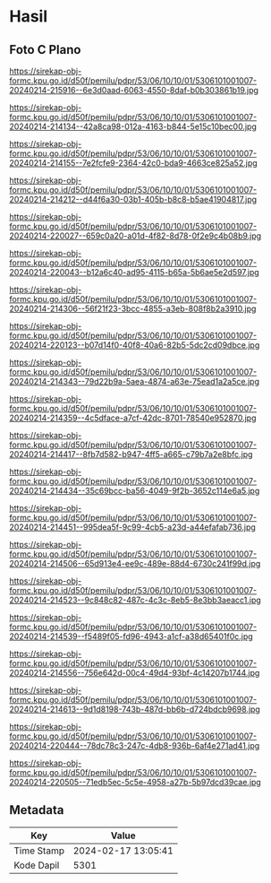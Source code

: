 # Hasil

## Foto C Plano

https://sirekap-obj-formc.kpu.go.id/d50f/pemilu/pdpr/53/06/10/10/01/5306101001007-20240214-215916--6e3d0aad-6063-4550-8daf-b0b303861b19.jpg

https://sirekap-obj-formc.kpu.go.id/d50f/pemilu/pdpr/53/06/10/10/01/5306101001007-20240214-214134--42a8ca98-012a-4163-b844-5e15c10bec00.jpg

https://sirekap-obj-formc.kpu.go.id/d50f/pemilu/pdpr/53/06/10/10/01/5306101001007-20240214-214155--7e2fcfe9-2364-42c0-bda9-4663ce825a52.jpg

https://sirekap-obj-formc.kpu.go.id/d50f/pemilu/pdpr/53/06/10/10/01/5306101001007-20240214-214212--d44f6a30-03b1-405b-b8c8-b5ae41904817.jpg

https://sirekap-obj-formc.kpu.go.id/d50f/pemilu/pdpr/53/06/10/10/01/5306101001007-20240214-220027--659c0a20-a01d-4f82-8d78-0f2e9c4b08b9.jpg

https://sirekap-obj-formc.kpu.go.id/d50f/pemilu/pdpr/53/06/10/10/01/5306101001007-20240214-220043--b12a6c40-ad95-4115-b65a-5b6ae5e2d597.jpg

https://sirekap-obj-formc.kpu.go.id/d50f/pemilu/pdpr/53/06/10/10/01/5306101001007-20240214-214306--56f21f23-3bcc-4855-a3eb-808f8b2a3910.jpg

https://sirekap-obj-formc.kpu.go.id/d50f/pemilu/pdpr/53/06/10/10/01/5306101001007-20240214-220123--b07d14f0-40f8-40a6-82b5-5dc2cd09dbce.jpg

https://sirekap-obj-formc.kpu.go.id/d50f/pemilu/pdpr/53/06/10/10/01/5306101001007-20240214-214343--79d22b9a-5aea-4874-a63e-75ead1a2a5ce.jpg

https://sirekap-obj-formc.kpu.go.id/d50f/pemilu/pdpr/53/06/10/10/01/5306101001007-20240214-214359--4c5dface-a7cf-42dc-8701-78540e952870.jpg

https://sirekap-obj-formc.kpu.go.id/d50f/pemilu/pdpr/53/06/10/10/01/5306101001007-20240214-214417--8fb7d582-b947-4ff5-a665-c79b7a2e8bfc.jpg

https://sirekap-obj-formc.kpu.go.id/d50f/pemilu/pdpr/53/06/10/10/01/5306101001007-20240214-214434--35c69bcc-ba56-4049-9f2b-3652c114e6a5.jpg

https://sirekap-obj-formc.kpu.go.id/d50f/pemilu/pdpr/53/06/10/10/01/5306101001007-20240214-214451--995dea5f-9c99-4cb5-a23d-a44efafab736.jpg

https://sirekap-obj-formc.kpu.go.id/d50f/pemilu/pdpr/53/06/10/10/01/5306101001007-20240214-214506--65d913e4-ee9c-489e-88d4-6730c241f99d.jpg

https://sirekap-obj-formc.kpu.go.id/d50f/pemilu/pdpr/53/06/10/10/01/5306101001007-20240214-214523--9c848c82-487c-4c3c-8eb5-8e3bb3aeacc1.jpg

https://sirekap-obj-formc.kpu.go.id/d50f/pemilu/pdpr/53/06/10/10/01/5306101001007-20240214-214539--f5489f05-fd96-4943-a1cf-a38d65401f0c.jpg

https://sirekap-obj-formc.kpu.go.id/d50f/pemilu/pdpr/53/06/10/10/01/5306101001007-20240214-214556--756e642d-00c4-49d4-93bf-4c14207b1744.jpg

https://sirekap-obj-formc.kpu.go.id/d50f/pemilu/pdpr/53/06/10/10/01/5306101001007-20240214-214613--9d1d8198-743b-487d-bb6b-d724bdcb9698.jpg

https://sirekap-obj-formc.kpu.go.id/d50f/pemilu/pdpr/53/06/10/10/01/5306101001007-20240214-220444--78dc78c3-247c-4db8-936b-6af4e271ad41.jpg

https://sirekap-obj-formc.kpu.go.id/d50f/pemilu/pdpr/53/06/10/10/01/5306101001007-20240214-220505--71edb5ec-5c5e-4958-a27b-5b97dcd39cae.jpg


## Metadata

| Key        | Value               |
| ---------- | ------------------- |
| Time Stamp | 2024-02-17 13:05:41 |
| Kode Dapil | 5301                |



